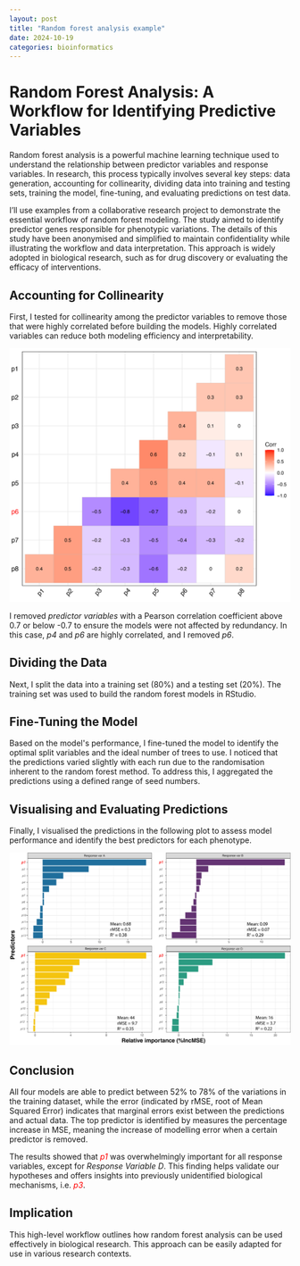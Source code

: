 ```yaml
---
layout: post
title: "Random forest analysis example"
date: 2024-10-19
categories: bioinformatics
---
```


# Random Forest Analysis: A Workflow for Identifying Predictive Variables

Random forest analysis is a powerful machine learning technique used to understand the relationship between predictor variables and response variables. In research, this process typically involves several key steps: data generation, accounting for collinearity, dividing data into training and testing sets, training the model, fine-tuning, and evaluating predictions on test data.

I’ll use examples from a collaborative research project to demonstrate the essential workflow of random forest modeling. The study aimed to identify predictor genes responsible for phenotypic variations. The details of this study have been anonymised and simplified to maintain confidentiality while illustrating the workflow and data interpretation. This approach is widely adopted in biological research, such as for drug discovery or evaluating the efficacy of interventions.

## Accounting for Collinearity

First, I tested for collinearity among the predictor variables to remove those that were highly correlated before building the models. Highly correlated variables can reduce both modeling efficiency and interpretability.

![Correlation Example](/assets/images/bioinformatics/correlation_example.png)

I removed *predictor variables* with a Pearson correlation coefficient above 0.7 or below -0.7 to ensure the models were not affected by redundancy. In this case, *p4* and *p6* are highly correlated, and I removed *p6*.

## Dividing the Data

Next, I split the data into a training set (80%) and a testing set (20%). The training set was used to build the random forest models in RStudio.

## Fine-Tuning the Model

Based on the model's performance, I fine-tuned the model to identify the optimal split variables and the ideal number of trees to use. I noticed that the predictions varied slightly with each run due to the randomisation inherent to the random forest method. To address this, I aggregated the predictions using a defined range of seed numbers.

## Visualising and Evaluating Predictions

Finally, I visualised the predictions in the following plot to assess model performance and identify the best predictors for each phenotype.

![Random Forest Example](/assets/images/bioinformatics/random_forest_example2.png)

## Conclusion

All four models are able to predict between 52% to 78% of the variations in the training dataset, while the error (indicated by rMSE, root of Mean Squared Error) indicates that marginal errors exist between the predictions and actual data. The top predictor is identified by measures the percentage increase in MSE, meaning the increase of modelling error when a certain predictor is removed. 

The results showed that *<span style="color: red;">p1</span>*  was overwhelmingly important for all response variables, except for *Response Variable D*. This finding helps validate our hypotheses and offers insights into previously unidentified biological mechanisms, i.e. *<span style="color: red;">p3</span>*. 

## Implication

This high-level workflow outlines how random forest analysis can be used effectively in biological research. This approach can be easily adapted for use in various research contexts.
